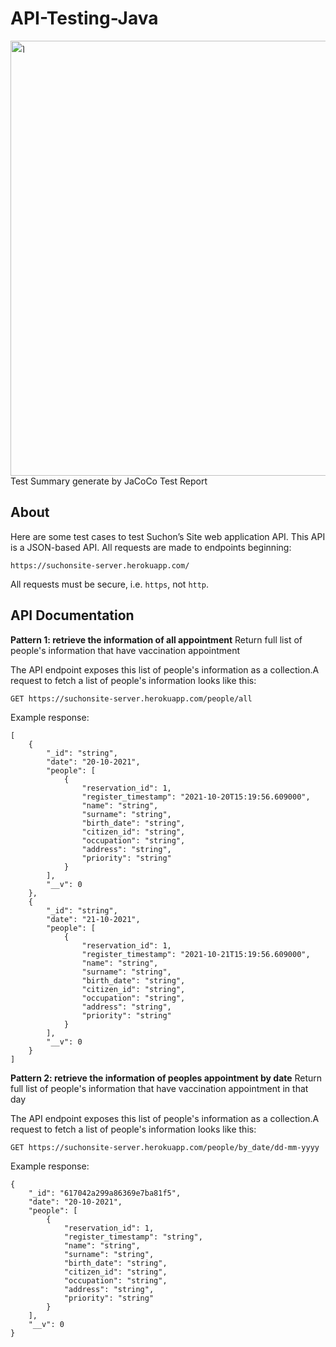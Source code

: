 # API-Testing-Java

<img width="696" alt="ๅ" src="https://user-images.githubusercontent.com/59832457/138566349-c415733c-0747-4783-b67e-82a868de27f0.png">
Test Summary generate by JaCoCo Test Report

## About

Here are some test cases to test Suchon’s Site web application API. This API is a JSON-based API. All requests are made to endpoints beginning:   
 

```
https://suchonsite-server.herokuapp.com/
```    

All requests must be secure, i.e. `https`, not `http`.

## API Documentation

**Pattern 1: retrieve the information of all appointment** Return full list of people's information that have vaccination appointment

The API endpoint exposes this list of people's information as a collection.A request to fetch a list of people's information looks like this:    

```
GET https://suchonsite-server.herokuapp.com/people/all
```

Example response:
```
[
    {
        "_id": "string",
        "date": "20-10-2021",
        "people": [
            {
                "reservation_id": 1,
                "register_timestamp": "2021-10-20T15:19:56.609000",
                "name": "string",
                "surname": "string",
                "birth_date": "string",
                "citizen_id": "string",
                "occupation": "string",
                "address": "string",
                "priority": "string"
            }
        ],
        "__v": 0
    },
    {
        "_id": "string",
        "date": "21-10-2021",
        "people": [
            {
                "reservation_id": 1,
                "register_timestamp": "2021-10-21T15:19:56.609000",
                "name": "string",
                "surname": "string",
                "birth_date": "string",
                "citizen_id": "string",
                "occupation": "string",
                "address": "string",
                "priority": "string"
            }
        ],
        "__v": 0
    }
]
```

**Pattern 2: retrieve the information of peoples appointment by date**
Return full list of people's information that have vaccination appointment in that day    

The API endpoint exposes this list of people's information as a collection.A request to fetch a list of people's information looks like this:    

```
GET https://suchonsite-server.herokuapp.com/people/by_date/dd-mm-yyyy
```

Example response:
```
{
    "_id": "617042a299a86369e7ba81f5",
    "date": "20-10-2021",
    "people": [
        {
            "reservation_id": 1,
            "register_timestamp": "string",
            "name": "string",
            "surname": "string",
            "birth_date": "string",
            "citizen_id": "string",
            "occupation": "string",
            "address": "string",
            "priority": "string"
        }
    ],
    "__v": 0
}
```
